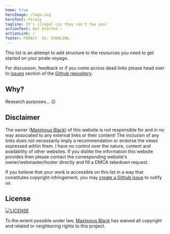 ```yaml
---
home: true
heroImage: /logo.svg
heroText: Piracy
tagline: It's illegal cuz they can't tax you!
actionText: Get Started →
actionLink: /
footer: PIRACY. IS. STEALING.
---
```


This list is an attempt to add structure to the resources you need to get started on your pirate voyage.

For discussion, feedback or if you come across dead links please head over to [issues](https://github.com/maximousblk/piracy/issues/) section of the [Github repository](https://github.com/maximousblk/piracy).

## Why?

Research purposes... :wink:

## Disclaimer

The owner ([Maximous Black](https://maximousblk.github.io/)) of this website is not responsible for and in no way associated to any external links or their content! The inclusion of any links does not necessarily imply a recommendation or endorse the views expressed within them. I have no control over the nature, content and availability of other websites. If you dislike the information this website provides then please contact the corresponding website's owner/webmaster/hoster directly and fill a DMCA takedown request.

If you believe that your work is accessible on this list in a way that constitutes copyright infringement, you may [create a Github issue](https://github.com/maximousblk/piracy/issues/new) to notify us.

## License

[![LICENSE](https://img.shields.io/github/license/maximousblk/piracy?style=for-the-badge)](https://github.com/maximousblk/piracy/blob/master/LICENSE)

To the extent possible under law, [Maximous Black](https://maximousblk.github.io/) has waived all copyright and related or neighboring rights to this project.
